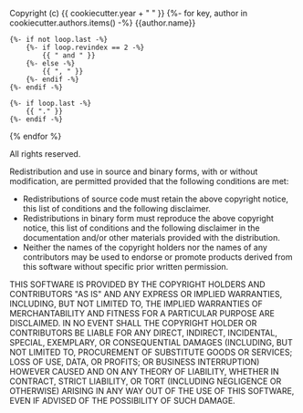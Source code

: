 Copyright (c) {{ cookiecutter.year + " " }}
{%- for key, author in cookiecutter.authors.items() -%}
    {{author.name}}

    {%- if not loop.last -%}
        {%- if loop.revindex == 2 -%}
            {{ " and " }}
        {%- else -%}
            {{ ", " }}
        {%- endif -%}
    {%- endif -%}

    {%- if loop.last -%}
        {{ "." }}
    {%- endif -%}
{% endfor %}

All rights reserved.

Redistribution and use in source and binary forms, with or without
modification, are permitted provided that the following conditions are met:

* Redistributions of source code must retain the above copyright notice,
  this list of conditions and the following disclaimer.
* Redistributions in binary form must reproduce the above copyright notice,
  this list of conditions and the following disclaimer in the documentation
  and/or other materials provided with the distribution.
* Neither the names of the copyright holders nor the names of any contributors
  may be used to endorse or promote products derived from this software
  without specific prior written permission.

THIS SOFTWARE IS PROVIDED BY THE COPYRIGHT HOLDERS AND CONTRIBUTORS "AS IS" AND
ANY EXPRESS OR IMPLIED WARRANTIES, INCLUDING, BUT NOT LIMITED TO, THE IMPLIED
WARRANTIES OF MERCHANTABILITY AND FITNESS FOR A PARTICULAR PURPOSE ARE
DISCLAIMED. IN NO EVENT SHALL THE COPYRIGHT HOLDER OR CONTRIBUTORS BE LIABLE
FOR ANY DIRECT, INDIRECT, INCIDENTAL, SPECIAL, EXEMPLARY, OR CONSEQUENTIAL
DAMAGES (INCLUDING, BUT NOT LIMITED TO, PROCUREMENT OF SUBSTITUTE GOODS OR
SERVICES; LOSS OF USE, DATA, OR PROFITS; OR BUSINESS INTERRUPTION) HOWEVER
CAUSED AND ON ANY THEORY OF LIABILITY, WHETHER IN CONTRACT, STRICT LIABILITY,
OR TORT (INCLUDING NEGLIGENCE OR OTHERWISE) ARISING IN ANY WAY OUT OF THE USE
OF THIS SOFTWARE, EVEN IF ADVISED OF THE POSSIBILITY OF SUCH DAMAGE.
